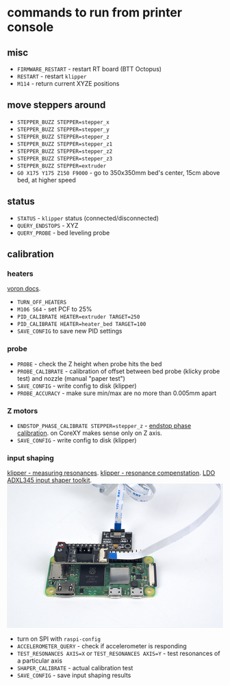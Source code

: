 # commands to run from printer console

## misc
* `FIRMWARE_RESTART` - restart RT board (BTT Octopus)
* `RESTART` - restart `klipper`
* `M114` - return current XYZE positions

## move steppers around
* `STEPPER_BUZZ STEPPER=stepper_x`
* `STEPPER_BUZZ STEPPER=stepper_y`
* `STEPPER_BUZZ STEPPER=stepper_z`
* `STEPPER_BUZZ STEPPER=stepper_z1`
* `STEPPER_BUZZ STEPPER=stepper_z2`
* `STEPPER_BUZZ STEPPER=stepper_z3`
* `STEPPER_BUZZ STEPPER=extruder`
* `G0 X175 Y175 Z150 F9000` - go to 350x350mm bed's center, 15cm above bed, at higher speed

## status
* `STATUS` - `klipper` status (connected/disconnected)
* `QUERY_ENDSTOPS` - XYZ
* `QUERY_PROBE` - bed leveling probe

## calibration

### heaters
[voron docs](https://docs.vorondesign.com/build/startup/#pid-tune-bed--hotend).
* `TURN_OFF_HEATERS`
* `M106 S64` - set PCF to 25%
* `PID_CALIBRATE HEATER=extruder TARGET=250`
* `PID_CALIBRATE HEATER=heater_bed TARGET=100`
* `SAVE_CONFIG` to save new PID settings

### probe
* `PROBE` - check the Z height when probe hits the bed
* `PROBE_CALIBRATE` - calibration of offset between bed probe (klicky probe test) and nozzle (manual "paper test")
* `SAVE_CONFIG` - write config to disk (klipper)
* `PROBE_ACCURACY` - make sure min/max are no more than 0.005mm apart

### Z motors
* `ENDSTOP_PHASE_CALIBRATE STEPPER=stepper_z` - [endstop phase calibration](https://www.klipper3d.org/Endstop_Phase.html).
on CoreXY makes sense only on Z axis.
* `SAVE_CONFIG` - write config to disk (klipper)

### input shaping
[klipper - measuring resonances](https://www.klipper3d.org/Measuring_Resonances.html).
[klipper - resonance compenstation](https://www.klipper3d.org/Resonance_Compensation.html).
[LDO ADXL345 input shaper toolkit](https://docs.ldomotors.com/adxl_tool).
![input shaper connection](input_shaper_connection.jpg)
* turn on SPI with `raspi-config`
* `ACCELEROMETER_QUERY` - check if accelerometer is responding
* `TEST_RESONANCES AXIS=X` or `TEST_RESONANCES AXIS=Y` - test resonances of a particular axis
* `SHAPER_CALIBRATE` - actual calibration test
* `SAVE_CONFIG` - save input shaping results
